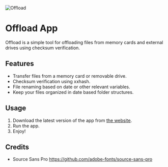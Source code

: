 ![Offload](https://offload.app/apple-touch-icon.png)
# Offload App
Offload is a simple tool for offloading files from memory cards and external drives using checksum verification.

## Features

- Transfer files from a memory card or removable drive.
- Checksum verification using xxhash.
- File renaming based on date or other relevant variables.
- Keep your files organized in date based folder structures.

## Usage

1. Download the latest version of the app from [the website](https://offload.app).
2. Run the app.
3. Enjoy!

## Credits
- Source Sans Pro https://github.com/adobe-fonts/source-sans-pro